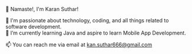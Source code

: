 👋 Namaste!, I'm Karan Suthar!

👀 I'm passionate about technology, coding, and all things related to software development.   
🌱 I’m currently learning Java and aspire to learn Mobile App Development.

📫 You can reach me via email at kan.suthar666@gmail.com  
